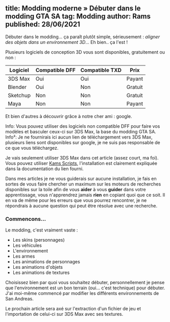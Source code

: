 title: Modding moderne » Débuter dans le modding GTA SA
tag: Modding
author: Rams
published: 28/06/2021
---

Débuter dans le modding... ça paraît plutôt simple, sérieusement : _aligner des objets dans un environnement 3D_...
Eh bien.. ça l'est !

Plusieurs logiciels de conception 3D vous sont disponibles, gratuitement ou non :

| Logiciel 	  | Compatible DFF                          | Compatible TXD                | Prix                     |
| ----------- | --------------------------------------- | ------------------------------|------------------------- |
| 3DS Max     | Oui                              		| Oui                           | Payant                   |
| Blender     | Oui                            			| Non                           | Gratuit                  |
| Sketchup    | Non                                 	| Non                           | Gratuit                  |
| Maya		  | Non                                 	| Non                           | Payant                   |

Et bien d'autres à découvrir grâce à notre cher ami : google.	


Info:  Vous pouvez utiliser des logiciels non compatible DFF pour faire vos modèles et basculer ceux-ci sur 3DS Max, la base du modding GTA SA.
Info²: Je ne fournirais ici aucun lien de téléchargement vers 3DS Max, plusieurs liens sont disponibles sur google, je ne suis pas responsable de ce que vous téléchargez.

Je vais seulement utiliser 3DS Max dans cet article (assez court, ma foi).
Vous pouvez utiliser [Kams Scripts](https://www.gtagarage.com/mods/show.php?id=9172), l'installation est clairement expliquée dans la documentation du lien fourni.

Dans mes articles je ne vous guiderais sur aucune installation, je fais en sortes de vous faire chercher un maximum sur les moteurs de recherches disponibles sur la toile afin de vous **aider** à vous **guider** dans votre apprentissage, vous n'apprendrez jamais **rien** en copiant quoi que ce soit.
Il en va de même pour les erreurs que vous pourrez rencontrer, je ne répondrais à aucune question qui peut être résolue avec une recherche.

### Commencons...

Le modding, c'est vraiment vaste :
- Les skins (personnages)
- Les véhicules
- L'environnement
- Les armes
- Les animations de personnages
- Les animations d'objets
- Les animations de textures

Choisissez bien par quoi vous souhaitez débuter, personnellement je pense que l'environnement est un bon terrain (oui... c'est technique) pour débuter.
J'ai moi-même commencé par modifier les différents environnements de San Andreas.

Le prochain article sera axé sur l'extraction d'un fichier de jeu et l'importation de celui-ci sur 3DS Max avec ses textures.